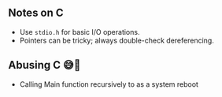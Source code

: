 ## Notes on C
- Use `stdio.h` for basic I/O operations.
- Pointers can be tricky; always double-check dereferencing.

## Abusing C 😅🫠
- Calling Main function recursively to as a system reboot
